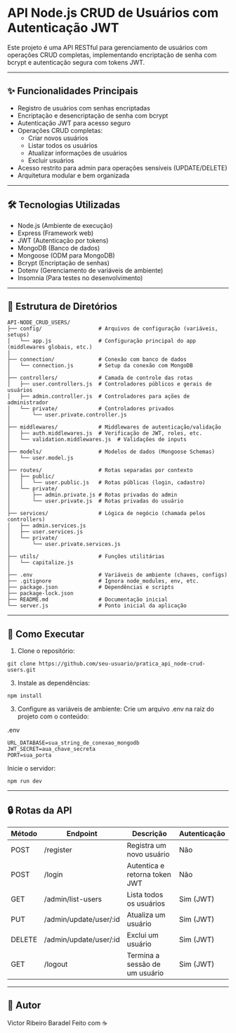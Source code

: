 # API Node.js CRUD de Usuários com Autenticação JWT

Este projeto é uma API RESTful para gerenciamento de usuários com operações CRUD completas, implementando encriptação de senha com bcrypt e autenticação segura com tokens JWT.

---

## ✨ Funcionalidades Principais

- Registro de usuários com senhas encriptadas
- Encriptação e desencriptação de senha com bcrypt  
- Autenticação JWT para acesso seguro  
- Operações CRUD completas:  
  - Criar novos usuários  
  - Listar todos os usuários  
  - Atualizar informações de usuários  
  - Excluir usuários  
- Acesso restrito para admin para operações sensíveis (UPDATE/DELETE)  
- Arquitetura modular e bem organizada  

---

## 🛠️ Tecnologias Utilizadas

- Node.js (Ambiente de execução)  
- Express (Framework web)  
- JWT (Autenticação por tokens)
- MongoDB (Banco de dados)  
- Mongoose (ODM para MongoDB)  
- Bcrypt (Encriptação de senhas)  
- Dotenv (Gerenciamento de variáveis de ambiente)
- Insomnia (Para testes no desenvolvimento)  

---

## 📂 Estrutura de Diretórios
```plaintext
API-NODE_CRUD_USERS/
├── config/                  # Arquivos de configuração (variáveis, setups)
│   └── app.js               # Configuração principal do app (middlewares globais, etc.)
│
├── connection/              # Conexão com banco de dados
│   └── connection.js        # Setup da conexão com MongoDB
│
├── controllers/             # Camada de controle das rotas
│   ├── user.controllers.js  # Controladores públicos e gerais de usuários
│   ├── admin.controller.js  # Controladores para ações de administrador
│   └── private/             # Controladores privados
│       └── user.private.controller.js
│
├── middlewares/             # Middlewares de autenticação/validação
│   ├── auth.middlewares.js  # Verificação de JWT, roles, etc.
│   └── validation.middlewares.js  # Validações de inputs
│
├── models/                  # Modelos de dados (Mongoose Schemas)
│   └── user.model.js
│
├── routes/                  # Rotas separadas por contexto
│   ├── public/
│   │   └── user.public.js   # Rotas públicas (login, cadastro)
│   └── private/
│       ├── admin.private.js # Rotas privadas do admin
│       └── user.private.js  # Rotas privadas do usuário
│
├── services/                # Lógica de negócio (chamada pelos controllers)
│   ├── admin.services.js
│   ├── user.services.js
│   └── private/
│       └── user.private.services.js
│
├── utils/                   # Funções utilitárias
│   └── capitalize.js
│
├── .env                     # Variáveis de ambiente (chaves, configs)
├── .gitignore               # Ignora node_modules, env, etc.
├── package.json             # Dependências e scripts
├── package-lock.json
├── README.md                # Documentação inicial
└── server.js                # Ponto inicial da aplicação
```

---

## 🚀 Como Executar

1. Clone o repositório:
```plaintext
git clone https://github.com/seu-usuario/pratica_api_node-crud-users.git
```

3. Instale as dependências:
```plaintext
npm install
```

3. Configure as variáveis de ambiente:
Crie um arquivo .env na raiz do projeto com o conteúdo:

.env
```plaintext
URL_DATABASE=sua_string_de_conexao_mongodb
JWT_SECRET=aua_chave_secreta
PORT=sua_porta
```

Inicie o servidor:
```plaintext
npm run dev
```
---

## 🔒 Rotas da API
| Método | Endpoint        | Descrição                     | Autenticação |
| ------ | --------------- | ----------------------------- | ------------ |
| POST   | /register   | Registra um novo usuário      | Não          |
| POST   | /login      | Autentica e retorna token JWT | Não          |
| GET    | /admin/list-users      | Lista todos os usuários       | Sim (JWT)    |
| PUT    | /admin/update/user/:id | Atualiza um usuário           | Sim (JWT)    |
| DELETE | /admin/update/user/:id | Exclui um usuário             | Sim (JWT)    |
| GET | /logout |                   Termina a sessão de um usuário| Sim (JWT)    |

---

## 👤 Autor
Victor Ribeiro Baradel
Feito com ☕


